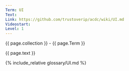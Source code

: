 ```yaml
---
Term: UI
Text: 
Link: https://github.com/trustoverip/acdc/wiki/UI.md
Videostart: 
Level: 1
---
```


{{ page.collection }} - {{ page.Term }}

   {{ page.text }}

{% include_relative glossary/UI.md %}
